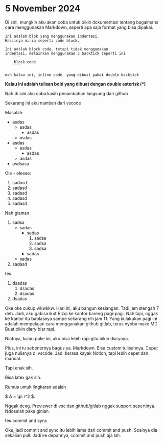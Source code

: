 # 5 November 2024

Di sini, mungkin aku akan coba untuk bikin dokumentasi
tentang bagaimana cara menggunakan Markdown,
seperti apa saja format yang bisa dipakai.



    ini adalah blok yang menggunakan indentasi.
    Hasilnya mirip seperti code block.

```
Ini adalah block code, tetapi tidak menggunakan
indentasi, melainkan menggunakan 3 backtick seperti ini 
    ```
    block code
    ```
```

`nah kalau ini, inline code 
yang dibuat pakai double backtick`

**Kalau ini adalah tulisan bold yang dibuat dengan
double asterisk (*)**

Nah di sini aku coba kasih penambahan langsung dari github

Sekarang ini aku nambah dari vscode

Masalah:
- asdas
    - asdas    
        - asdas     
    - asdas    
- asdas    
    - asdas    
        - asdas    
    - asdas    
- asdsasa

Ole    - oleeee:

1.  sadasd
1. sadasd
1. sadasd
1. sadasd
1. sadasd

Nah giaman

1. sadsa
    - sadas
        - sadas
            1. sadsa
            1. sadsa
            1. sadsa
        - sadas
    - sadas
1. sadasd

tes

1. dsadas
    1. dsadas
    1. dsadas
1. dsadas

Oke oke cukup wkwkkw. 
Hari ini, aku bangun kesiangan. Tadi jam stengah 7 deh. 
Jadi, aku gabisa ikut Rizqi ke kantor bareng pagi-pagi. Nah tapi, nggak ke kantor itu bablasnya sampe sekarang nih jam 11.
Yang kulakukan pagi ini adalah mempelajari cara menggunakan github gitlab, terus nyoba make MD
Buat bikin diary biar rapi.

Niatnya, kalau pake ini, aku bisa lebih rapi gitu bikin diarynya. 

Plus, ini tu sebenernya bagus ya. Markdown. Bisa custom tulisannya. Cepet juga nulisnya di vscode. Jadi berasa kayak Notion, tapi lebih cepet dan manual.

Tapi enak sih.

Bisa latex gak sih.

Rumus untuk lingkaran adalah 

$ A = \pi r^2 $.

Nggak deng. Previewer di vsc dan github/gitlab nggak support sepertinya. Ndosalah pake ginian.

tes commit and sync

Oke, jadi commit and sync itu lebih lama dari commit and push. Soalnya dia sekalian pull. Jadi ke depannya, commit and push aja lah.